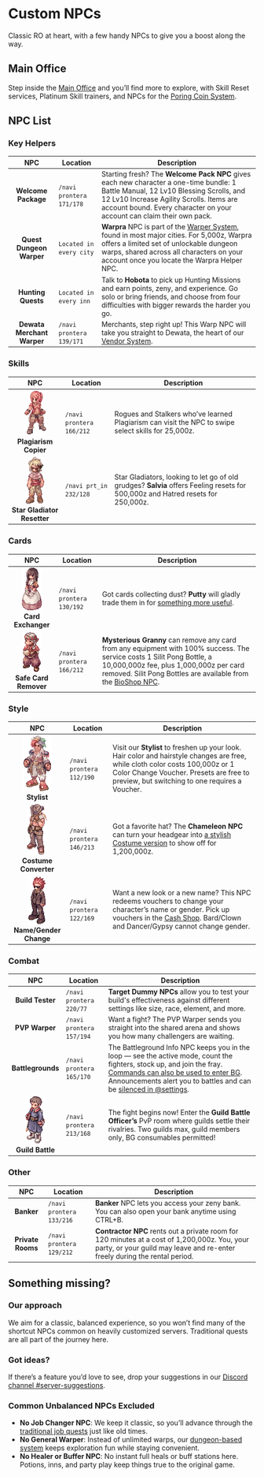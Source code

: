 # Custom NPCs
Classic RO at heart, with a few handy NPCs to give you a boost along the way. 

## Main Office
Step inside the [Main Office](Main_Office.md) and you’ll find more to explore, with Skill Reset services, Platinum Skill trainers, and NPCs for the [Poring Coin System](Poring_Coins_System.md).

## NPC List
### Key Helpers

| NPC | Location | Description |
|:-----:|----------|-------------|
| **Welcome Package** | `/navi prontera 171/178` | Starting fresh? The **Welcome Pack NPC** gives each new character a one-time bundle: 1 Battle Manual, 12 Lv10 Blessing Scrolls, and 12 Lv10 Increase Agility Scrolls. Items are account bound. Every character on your account can claim their own pack. |
| **Quest Dungeon Warper** | `Located in every city` | **Warpra** NPC is part of the [Warper System](Warper_System.md), found in most major cities. For 5,000z, Warpra offers a limited set of unlockable dungeon warps, shared across all characters on your account once you locate the Warpra Helper NPC. |
| **Hunting Quests** | `Located in every inn` | Talk to **Hobota** to pick up Hunting Missions and earn points, zeny, and experience. Go solo or bring friends, and choose from four difficulties with bigger rewards the harder you go. |
| **Dewata Merchant Warper** | `/navi prontera 139/171` | Merchants, step right up! This Warp NPC will take you straight to Dewata, the heart of our [Vendor System](Vendor-System.md). |

### Skills

| NPC | Location | Description |
|:-----:|----------|-------------|
| ![Plagiarism NPC](img/Custom-NPC/plagiarism.gif)<br>**Plagiarism Copier** | `/navi prontera 166/212` | Rogues and Stalkers who’ve learned Plagiarism can visit the NPC to swipe select skills for 25,000z. |
| ![Salvia NPC](img/Custom-NPC/salvia.gif)<br>**Star Gladiator Resetter** | `/navi prt_in 232/128` | Star Gladiators, looking to let go of old grudges? **Salvia** offers Feeling resets for 500,000z and Hatred resets for 250,000z. |

### Cards
| NPC | Location | Description |
|:-----:|----------|-------------|
| ![Putty NPC](img/Custom-NPC/putty.gif)<br>**Card Exchanger** | `/navi prontera 130/192` | Got cards collecting dust? **Putty** will gladly trade them in for [something more useful](Card_Exchange.md). |
| ![Safe Card Remover NPC](img/Custom-NPC/mysterious-granny.gif)<br>**Safe Card Remover** | `/navi prontera 166/212` | **Mysterious Granny** can remove any card from any equipment with 100% success. The service costs 1 Silit Pong Bottle, a 10,000,000z fee, plus 1,000,000z per card removed. Silit Pong Bottles are available from the [BioShop NPC](Biolaba4.md).  |

### Style
| NPC | Location | Description |
|:-----:|----------|-------------|
| ![Stylist NPC](img/Custom-NPC/stylist.gif)<br>**Stylist** | `/navi prontera 112/190` | Visit our **Stylist** to freshen up your look. Hair color and hairstyle changes are free, while cloth color costs 100,000z or 1 Color Change Voucher. Presets are free to preview, but switching to one requires a Voucher. |
| ![Chameleon NPC](img/Custom-NPC/chameleon.gif)<br>**Costume Converter** | `/navi prontera 146/213` | Got a favorite hat? The **Chameleon NPC** can turn your headgear into [a stylish Costume version](Costume_Converter.md) to show off for 1,200,000z. |
| ![Voucher Redeem NPC](img/Custom-NPC/voucher-redeem.gif)<br>**Name/Gender Change** | `/navi prontera 122/169` | Want a new look or a new name? This NPC redeems vouchers to change your character’s name or gender. Pick up vouchers in the [Cash Shop](Donations.md). Bard/Clown and Dancer/Gypsy cannot change gender. |

### Combat
| NPC | Location | Description |
|:-----:|----------|-------------|
| **Build Tester** | `/navi prontera 220/77` | **Target Dummy NPCs** allow you to test your build's effectiveness against different settings like size, race, element, and more. |
| **PVP Warper** | `/navi prontera 157/194` | Want a fight? The PVP Warper sends you straight into the shared arena and shows you how many challengers are waiting. |
| **Battlegrounds** | `/navi prontera 165/170` | The Battleground Info NPC keeps you in the loop — see the active mode, count the fighters, stock up, and join the fray. [Commands can also be used to enter BG](https://wiki.uaro.net/site/Commands/?h=commands#battleground-commands). Announcements alert you to battles and can be [silenced in @settings](https://wiki.uaro.net/site/Commands/?h=commands#action-commands). |
| ![Guild Battle Officer NPC](img/Custom-NPC/gvg-officer.gif)<br>**Guild Battle** | `/navi prontera 213/168` | The fight begins now! Enter the **Guild Battle Officer’s** PvP room where guilds settle their rivalries. Two guilds max, guild members only, BG consumables permitted! |

### Other
| NPC | Location | Description |
|:-----:|----------|-------------|
| **Banker** | `/navi prontera 133/216` | **Banker** NPC lets you access your zeny bank. You can also open your bank anytime using CTRL+B. |
| **Private Rooms** | `/navi prontera 129/212` | **Contractor NPC** rents out a private room for 120 minutes at a cost of 1,200,000z. You, your party, or your guild may leave and re-enter freely during the rental period. |

## Something missing?
### Our approach
We aim for a classic, balanced experience, so you won’t find many of the shortcut NPCs common on heavily customized servers. Traditional quests are all part of the journey here.

### Got ideas?
If there’s a feature you’d love to see, drop your suggestions in our [Discord channel #server-suggestions](https://discord.com/channels/702960460168953946/1197554200817696898).

### Common Unbalanced NPCs Excluded
- **No Job Changer NPC**: We keep it classic, so you’ll advance through the [traditional job quests](https://irowiki.org/wiki/Category:Job_Change_Guid) just like old times.
- **No General Warper**: Instead of unlimited warps, our [dungeon-based system](Warper_System.md) keeps exploration fun while staying convenient. 
- **No Healer or Buffer NPC**: No instant full heals or buff stations here. Potions, inns, and party play keep things true to the original game.



<!-- TEMPLATE // | ![Alt Text](img/name.gif)<br> **Functional Name** | `/navi map_name X/Y` | Description: includes actual NPC name, what is does, and what it costs if anything. Link out to other pages if relevant. | // END TEMPLATE -->


